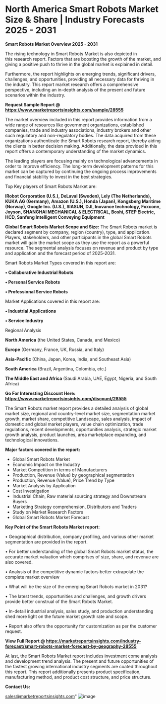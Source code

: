 # North America Smart Robots Market Size & Share | Industry Forecasts 2025 - 2031

<Strong> Smart Robots Market Overview 2025 - 2031</strong>

The rising technology in Smart Robots Market is also depicted in this research report. Factors that are boosting the growth of the market, and giving a positive push to thrive in the global market is explained in detail.

Furthermore, the report highlights on emerging trends, significant drivers, challenges, and opportunities, providing all necessary data for thriving in the industry. This report market research offers a comprehensive perspective, including an in-depth analysis of the present and future scenarios within the industry.

<strong>Request Sample Report @ <a href=https://www.marketreportsinsights.com/sample/28555>https://www.marketreportsinsights.com/sample/28555</a></strong>

The market overview included in this report provides information from a wide range of resources like government organizations, established companies, trade and industry associations, industry brokers and other such regulatory and non-regulatory bodies. The data acquired from these organizations authenticate the Smart Robots research report, thereby aiding the clients in better decision making. Additionally, the data provided in this report offers a contemporary understanding of the market dynamics.

The leading players are focusing mainly on technological advancements in order to improve efficiency. The long-term development patterns for this market can be captured by continuing the ongoing process improvements and financial stability to invest in the best strategies.

Top Key players of Smart Robots Market are:

<strong>IRobot Corporation (U.S.), DeLaval (Sweden), Lely (The Netherlands), KUKA AG (Germany), Amazon (U.S.), Honda (Japan), Kongsberg Maritime (Norway), Google Inc. (U.S.), SIASUN, DJI, Inovance technology, Foxconn, Joyson, SHANGHAI MECHANICAL & ELECTRICAL, Boshi, STEP Electric, HCD, Sanfeng Intelligent Conveying Equipment</strong>

<strong><b>Global Smart Robots Market Scope and Size:</b></strong>
The Smart Robots market is declared segment by company, region (country), type, and application. Players, stakeholders, and other participants in the global Smart Robots market will gain the market scope as they use the report as a powerful resource. The segmental analysis focuses on revenue and product by type and application and the forecast period of 2025-2031.

Smart Robots Market Types covered in this report are:

<strong>• Collaborative Industrial Robots

• Personal Service Robots

• Professional Service Robots</strong>

Market Applications covered in this report are:

<strong>• Industrial Applications

• Service Industry</strong> 

Regional Analysis

<strong>North America</strong> (the United States, Canada, and Mexico)

<strong>Europe</strong> (Germany, France, UK, Russia, and Italy)

<strong>Asia-Pacific</strong> (China, Japan, Korea, India, and Southeast Asia)

<strong>South America</strong> (Brazil, Argentina, Colombia, etc.)

<strong>The Middle East and Africa</strong> (Saudi Arabia, UAE, Egypt, Nigeria, and South Africa)

<strong>Go For Interesting Discount Here: <a href=https://www.marketreportsinsights.com/discount/28555>https://www.marketreportsinsights.com/discount/28555</a></strong>

The Smart Robots market report provides a detailed analysis of global market size, regional and country-level market size, segmentation market growth, market share, competitive Landscape, sales analysis, impact of domestic and global market players, value chain optimization, trade regulations, recent developments, opportunities analysis, strategic market growth analysis, product launches, area marketplace expanding, and technological innovations.

<strong><b>Major factors covered in the report:</b></strong>
<ul>
  <li>Global Smart Robots Market </li>
  <li>Economic Impact on the Industry</li>
  <li>Market Competition in terms of Manufacturers</li>
  <li>Production, Revenue (Value) by geographical segmentation</li>
  <li>Production, Revenue (Value), Price Trend by Type</li>
  <li>Market Analysis by Application</li>
  <li>Cost Investigation</li>
  <li>Industrial Chain, Raw material sourcing strategy and Downstream Buyers</li>
  <li>Marketing Strategy comprehension, Distributors and Traders</li>
  <li>Study on Market Research Factors</li>
  <li>Global Smart Robots Market Forecast</li>
</ul>

<strong><b>Key Point of the Smart Robots Market report:</b></strong>

• Geographical distribution, company profiling, and various other market segmentation are provided in the report.

• For better understanding of the global Smart Robots market status, the accurate market valuation which comprises of size, share, and revenue are also covered.

• Analysis of the competitive dynamic factors better extrapolate the complete market overview

• What will be the size of the emerging Smart Robots market in 2031?

• The latest trends, opportunities and challenges, and growth drivers provide better construal of the Smart Robots Market.

• In-detail industrial analysis, sales study, and production understanding shed more light on the future market growth rate and scope.

• Report also offers the opportunity for customization as per the customer request.

<strong><b>View Full Report @ <a href=https://marketreportsinsights.com/industry-forecast/smart-robots-market-forecast-by-geography-28555>https://marketreportsinsights.com/industry-forecast/smart-robots-market-forecast-by-geography-28555</a></b></strong>


At last, the Smart Robots Market report includes investment come analysis and development trend analysis. The present and future opportunities of the fastest growing international industry segments are coated throughout this report. This report additionally presents product specification, manufacturing method, and product cost structure, and price structure.

<strong>Contact Us:</strong>

sales@marketreportsinsights.com"
![image](https://github.com/user-attachments/assets/e550d67e-7013-44d4-b539-f6acec7ead06)
